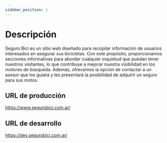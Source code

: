 ```yaml
---
sidebar_position: 1
---
```


# Descripción

Seguro Bici es un sitio web diseñado para recopilar información de usuarios interesados en asegurar sus bicicletas. Con este propósito, proporcionamos secciones informativas para abordar cualquier inquietud que puedan tener nuestros visitantes, lo que contribuye a mejorar nuestra visibilidad en los motores de búsqueda. Además, ofrecemos la opción de contactar a un asesor que los guiará y les presentará la posibilidad de adquirir un seguro para sus motos.


## URL de producción

https://www.segurobici.com.ar/


## URL de desarrollo

https://dev.segurobici.com.ar/ 